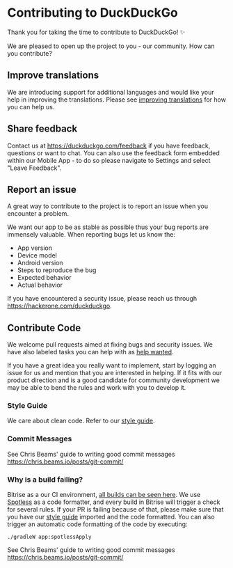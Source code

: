 # Contributing to DuckDuckGo

Thank you for taking the time to contribute to DuckDuckGo! :sparkles:

We are pleased to open up the project to you - our community. How can you contribute?

## Improve translations
We are introducing support for additional languages and would like your help in improving the translations. Please see [improving translations](TRANSLATIONS.md) for how you can help us.

## Share feedback
Contact us at https://duckduckgo.com/feedback if you have feedback, questions or want to chat. You can also use the feedback form embedded within our Mobile App - to do so please navigate to Settings and select "Leave Feedback".

## Report an issue
A great way to contribute to the project is to report an issue when you encounter a problem.

We want our app to be as stable as possible thus your bug reports are immensely valuable. When reporting bugs let us know the:
* App version
* Device model
* Android version
* Steps to reproduce the bug
* Expected behavior
* Actual behavior

If you have encountered a security issue, please reach us through https://hackerone.com/duckduckgo.

## Contribute Code

We welcome pull requests aimed at fixing bugs and security issues. We have also labeled tasks you can help with as [help wanted](https://github.com/duckduckgo/Android/issues?q=is%3Aissue+is%3Aopen+label%3A%22help+wanted%22).

If you have a great idea you really want to implement, start by logging an issue for us and mention that you are interested in helping. If it fits with our product direction and is a good candidate for community development we may be able to bend the rules and work with you to develop it.

### Style Guide

We care about clean code. Refer to our [style guide](styleguide/STYLEGUIDE.md).

### Commit Messages

See Chris Beams' guide to writing good commit messages https://chris.beams.io/posts/git-commit/

### Why is a build failing?

Bitrise as a our CI environment, [all builds can be seen here](https://app.bitrise.io/app/dc22e377b9a9ccbf#/builds).
We use [Spotless](https://github.com/diffplug/spotless) as a code formatter, and every build in Bitrise will trigger a check for several rules.
If your PR is failing because of that, please make sure that you have our [style guide](styleguide/STYLEGUIDE.md) imported and the code formatted.
You can also trigger an automatic code formatting of the code by executing:

```
./gradleW app:spotlessApply
```


See Chris Beams' guide to writing good commit messages https://chris.beams.io/posts/git-commit/